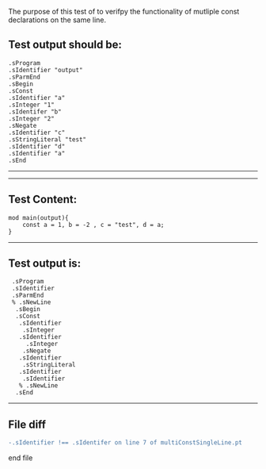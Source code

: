 The purpose of this test of to verifpy the functionality of mutliple const declarations on the same line.

Test output should be:
------------------------------
```
.sProgram
.sIdentifier "output"
.sParmEnd
.sBegin
.sConst
.sIdentifier "a"
.sInteger "1"
.sIdentifer "b"
.sInteger "2"
.sNegate
.sIdentifier "c"
.sStringLiteral "test"
.sIdentifier "d"
.sIdentifier "a"
.sEnd

```
-----------------------------


-------------------------

Test Content: 
-------------------------
```
mod main(output){
    const a = 1, b = -2 , c = "test", d = a;
}
```
------------------------
Test output is: 
-------------------------
```
 .sProgram
 .sIdentifier
 .sParmEnd
 % .sNewLine
  .sBegin
  .sConst
   .sIdentifier
    .sInteger
   .sIdentifier
     .sInteger
    .sNegate
   .sIdentifier
    .sStringLiteral
   .sIdentifier
    .sIdentifier
   % .sNewLine
  .sEnd

```
------------------------

File diff
-------------------------
```diff
-.sIdentifier !== .sIdentifer on line 7 of multiConstSingleLine.pt

```
end file
